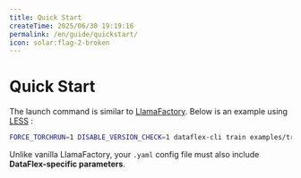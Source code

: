 ```yaml
---
title: Quick Start
createTime: 2025/06/30 19:19:16
permalink: /en/guide/quickstart/
icon: solar:flag-2-broken
---
```


# Quick Start

The launch command is similar to [LlamaFactory](https://github.com/hiyouga/LLaMA-Factory).
Below is an example using [LESS](https://arxiv.org/abs/2402.04333) :

```bash
FORCE_TORCHRUN=1 DISABLE_VERSION_CHECK=1 dataflex-cli train examples/train_lora/less.yaml
```

Unlike vanilla LlamaFactory, your `.yaml` config file must also include **DataFlex-specific parameters**.
